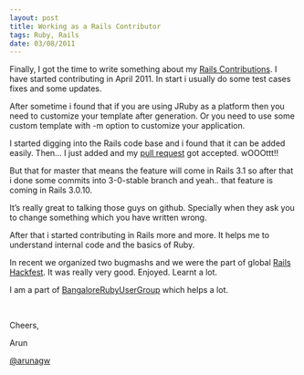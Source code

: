```yaml
---
layout: post
title: Working as a Rails Contributor
tags: Ruby, Rails
date: 03/08/2011
---
```


<div class="entry">

  <p>Finally, I got the time to write something about my
    <a href="http://contributors.rubyonrails.org/contributors/arun-agrawal/commits" target="_blank">Rails
      Contributions</a>. I have started contributing in April 2011. In start i usually do some test cases fixes and some
    updates.</p>

  <p>After sometime i found that if you are using JRuby as a platform then you need to customize your template after
    generation. Or you need to use some custom template with -m option to customize your application.</p>

  <p>I started digging into the Rails code base and i found that it can be added easily. Then… I just added and my
    <a href="https://github.com/rails/rails/pull/300" target="_blank">pull request</a> got accepted. wOOOttt!!</p>

  <p>But that for master that means the feature will come in Rails 3.1 so after that i done some commits into 3-0-stable
    branch and yeah.. that feature is coming in Rails 3.0.10.</p>

  <p>It’s really great to talking those guys on github. Specially when they ask you to change something which you have
    written wrong.</p>

  <p>After that i started contributing in Rails more and more. It helps me to understand internal code and the basics of
    Ruby.</p>

  <p>In recent we organized two bugmashs and we were the part of global
    <a href="http://weblog.rubyonrails.org/2011/7/14/rails-3-1-hackfest" target="_blank">Rails Hackfest</a>. It was
    really very good. Enjoyed. Learnt a lot.</p>

  <p>I am a part of <a href="http://bangaloreruby.org" target="_blank">BangaloreRubyUserGroup</a>&nbsp;which helps a
    lot.</p>

  <p>&nbsp;</p>

  <p>Cheers,</p>

  <p>Arun</p>

  <p><a href="http://twitter.com/arunagw">@arunagw</a></p>


</div>


